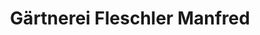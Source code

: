 ---
title: "Gärtnerei Fleschler Manfred"
url: /hoersching/gaertnerei-fleschler-manfred/
shop: Garten-Center
---